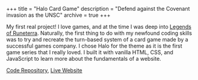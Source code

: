 +++
title = "Halo Card Game"
description = "Defend against the Covenant invasion as the UNSC"
archive = true
+++

My first real project! I love games, and at the time I was deep into [Legends of Runeterra](https://playruneterra.com/en-us/). Naturally, the first thing to do with my newfound coding skills was to try and recreate the turn-based system of a card game made by a successful games company. I chose Halo for the theme as it is the first game series that I really loved. I built it with vanilla HTML, CSS, and JavaScript to learn more about the fundamentals of a website.

[Code Repository](https://github.com/darricheng/halo-card-game), [Live Website](https://darricheng.github.io/halo-card-game/)

